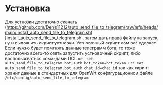# Установка
Для устновки достаточно скачать (https://github.com/Denis11212/auto_send_file_to_telegram/raw/refs/heads/main/install_auto_send_file_to_telegram.sh)[install_auto_send_file_to_telegram.sh], затем дать права файлу на запуск, ну и выполнить скрипт устновки. Устновочный скрипт сам всё сделает. Если нужно будет поменять данные телеграмм бота, то тоже достаточно всего-то опять запустить устновочный скрипт, либо воспользоваться командами UCI:
`uci set auto_send_file_to_telegram.bot_auth.bot_token=bot_token
uci set auto_send_file_to_telegram.bot_auth.chat_id=chat_id`
так как скрипт хранит данные в стандартных для OpenWrt конфигурационном файле `/etc/config/auto_send_file_to_telegram`
